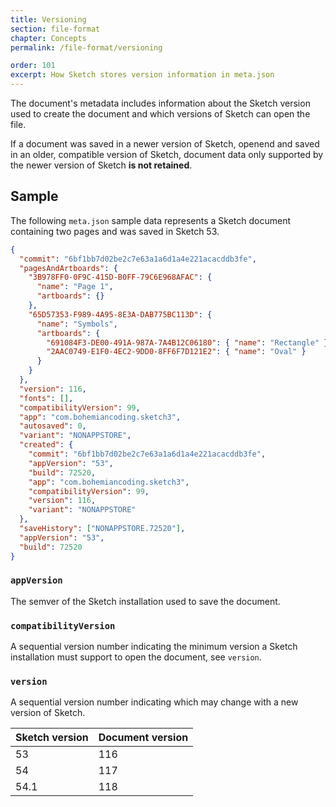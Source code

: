 ```yaml
---
title: Versioning
section: file-format
chapter: Concepts
permalink: /file-format/versioning

order: 101
excerpt: How Sketch stores version information in meta.json
---
```


The document's metadata includes information about the Sketch version used to create the document and which versions of Sketch can open the file.

If a document was saved in a newer version of Sketch, openend and saved in an older, compatible version of Sketch, document data only supported by the newer version of Sketch **is not retained**.

## Sample

The following `meta.json` sample data represents a Sketch document containing two pages and was saved in Sketch 53.

```json
{
  "commit": "6bf1bb7d02be2c7e63a1a6d1a4e221acacddb3fe",
  "pagesAndArtboards": {
    "3B978FF0-0F9C-415D-B0FF-79C6E968AFAC": {
      "name": "Page 1",
      "artboards": {}
    },
    "65D57353-F989-4A95-8E3A-DAB775BC113D": {
      "name": "Symbols",
      "artboards": {
        "691084F3-DE00-491A-987A-7A4B12C06180": { "name": "Rectangle" },
        "2AAC0749-E1F0-4EC2-9DD0-8FF6F7D121E2": { "name": "Oval" }
      }
    }
  },
  "version": 116,
  "fonts": [],
  "compatibilityVersion": 99,
  "app": "com.bohemiancoding.sketch3",
  "autosaved": 0,
  "variant": "NONAPPSTORE",
  "created": {
    "commit": "6bf1bb7d02be2c7e63a1a6d1a4e221acacddb3fe",
    "appVersion": "53",
    "build": 72520,
    "app": "com.bohemiancoding.sketch3",
    "compatibilityVersion": 99,
    "version": 116,
    "variant": "NONAPPSTORE"
  },
  "saveHistory": ["NONAPPSTORE.72520"],
  "appVersion": "53",
  "build": 72520
}
```

### `appVersion`

The semver of the Sketch installation used to save the document.

### `compatibilityVersion`

A sequential version number indicating the minimum version a Sketch installation must support to open the document, see `version`.

### `version`

A sequential version number indicating which may change with a new version of Sketch.

| Sketch version | Document version |
| -------------- | ---------------- |
| 53             | 116              |
| 54             | 117              |
| 54.1           | 118              |
